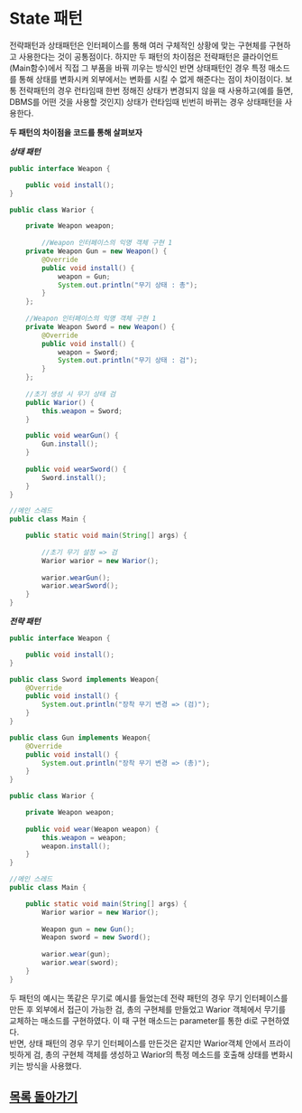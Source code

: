 # State 패턴

전략패턴과 상태패턴은 인터페이스를 통해 여러 구체적인 상황에 맞는 구현체를 구현하고 사용한다는 것이 공통점이다. 하지만 두 패턴의 차이점은 전략패턴은 클라이언트(Main함수)에서 직접 그 부품을 바꿔 끼우는 방식인 반면 상태패턴인 경우 특정 매소드를 통해 상태를 변화시켜 외부에서는 변화를 시킬 수 없게 해준다는 점이 차이점이다. 보통 전략패턴의 경우 런타임때 한번 정해진 상태가 변경되지 않을 때 사용하고(예를 들면, DBMS를 어떤 것을 사용할 것인지) 상태가 런타임때 빈번히 바뀌는 경우 상태패턴을 사용한다.   
   
**두 패턴의 차이점을 코드를 통해 살펴보자**   
   
***상태 패턴***
```java
public interface Weapon {

	public void install();
}

public class Warior {

	private Weapon weapon;
		
        //Weapon 인터페이스의 익명 객체 구현 1
	private Weapon Gun = new Weapon() {
		@Override
		public void install() {
			weapon = Gun;
			System.out.println("무기 상태 : 총");
		}
	};
    
	//Weapon 인터페이스의 익명 객체 구현 1
	private Weapon Sword = new Weapon() {
		@Override
		public void install() {
			weapon = Sword;
			System.out.println("무기 상태 : 검");
		}
	};
	
	//초기 생성 시 무기 상태 검
	public Warior() {
		this.weapon = Sword;
	}

	public void wearGun() {
		Gun.install();
	}
	
	public void wearSword() {
		Sword.install();
	}
}

//메인 스레드
public class Main {

	public static void main(String[] args) {
		
		//초기 무기 설정 => 검
		Warior warior = new Warior();
		
		warior.wearGun();
		warior.wearSword();
	}
}
```
***전략 패턴***
```java
public interface Weapon {

	public void install();
}

public class Sword implements Weapon{
	@Override
	public void install() {
		System.out.println("장착 무기 변경 => (검)");
	}
}

public class Gun implements Weapon{
	@Override
	public void install() {
		System.out.println("장착 무기 변경 => (총)");
	}
}

public class Warior {

	private Weapon weapon;
	
	public void wear(Weapon weapon) {
		this.weapon = weapon;
		weapon.install();
	}
}

//메인 스레드
public class Main {

	public static void main(String[] args) {
		Warior warior = new Warior();
		
		Weapon gun = new Gun();
		Weapon sword = new Sword();
		
		warior.wear(gun);
		warior.wear(sword);
	}
}
```
두 패턴의 예시는 똑같은 무기로 예시를 들었는데 전략 패턴의 경우 무기 인터페이스를 만든 후 외부에서 접근이 가능한 검, 총의 구현체를 만들었고 Warior 객체에서 무기를 교체하는 매소드를 구현하였다. 이 때 구현 매소드는 parameter를 통한 di로 구현하였다.   
반면, 상태 패턴의 경우 무기 인터페이스를 만든것은 같지만 Warior객체 안에서 프라이빗하게 검, 총의 구현체 객체를 생성하고 Warior의 특정 메소드를 호출해 상태를 변화시키는 방식을 사용했다.

## [목록 돌아가기](https://github.com/kyo705/Design-Pattern#3-%ED%96%89%EC%9C%84-%ED%8C%A8%ED%84%B4)
